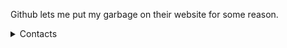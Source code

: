 Github lets me put my garbage on their website for some reason.

<details>
  <summary> Contacts </summary>
  
    Discord: @flammableduck
    Email: flammableduck+github@protonmail.com
    Matrix: @flammableduck:matrix.org
  
</details>


<!--
**Flammable-Duck/Flammable-Duck** is a ✨ _special_ ✨ repository because its `README.md` (this file) appears on your GitHub profile.

Here are some ideas to get you started:

- 🔭 I’m currently working on ...
- 🌱 I’m currently learning ...
- 👯 I’m looking to collaborate on ...
- 🤔 I’m looking for help with ...
- 💬 Ask me about ...
- 📫 How to reach me: ...
- 😄 Pronouns: ...
- ⚡ Fun fact: ...
-->
